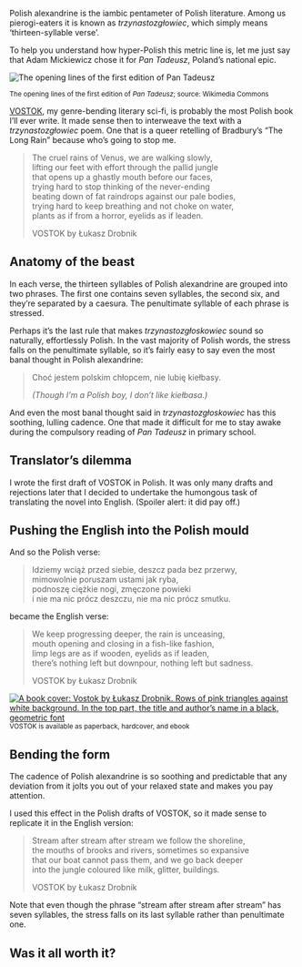 Polish alexandrine is the iambic pentameter of Polish literature. Among us pierogi-eaters it is known as *trzynastozgłowiec*, which simply means ‘thirteen-syllable verse’.

To help you understand how hyper-Polish this metric line is, let me just say that Adam Mickiewicz chose it for *Pan Tadeusz*, Poland’s national epic.

![The opening lines of the first edition of Pan Tadeusz](https://drobnik.co/images/polish-alexandrine-example.jpg)

<sup>The opening lines of the first edition of *Pan Tadeusz*; source: Wikimedia Commons</sup>

[VOSTOK](https://www.vraeydamedia.ca/shop/x55ht1b0h70i3bwv9qismih2f6b5nk), my genre-bending literary sci-fi, is probably the most Polish book I’ll ever write. It made sense then to interweave the text with a *trzynastozgłowiec* poem. One that is a queer retelling of Bradbury’s “The Long Rain” because who’s going to stop me.



> The cruel rains of Venus, we are walking slowly,  
> lifting our feet with effort through the pallid jungle  
> that opens up a ghastly mouth before our faces,  
> trying hard to stop thinking of the never-ending  
> beating down of fat raindrops against our pale bodies,  
> trying hard to keep breathing and not choke on water,  
> plants as if from a horror, eyelids as if leaden.
>
> VOSTOK by Łukasz Drobnik

## Anatomy of the beast

In each verse, the thirteen syllables of Polish alexandrine are grouped into two phrases. The first one contains seven syllables, the second six, and they’re separated by a caesura. The penultimate syllable of each phrase is stressed.

Perhaps it’s the last rule that makes *trzynastozgłoskowiec* sound so naturally, effortlessly Polish. In the vast majority of Polish words, the stress falls on the penultimate syllable, so it’s fairly easy to say even the most banal thought in Polish alexandrine:

> Choć jestem polskim chłopcem, nie lubię kiełbasy.
>
> *(Though I’m a Polish boy, I don’t like kiełbasa.)*

And even the most banal thought said in *trzynastozgłoskowiec* has this soothing, lulling cadence. One that made it difficult for me to stay awake during the compulsory reading of *Pan Tadeusz* in primary school.

## Translator’s dilemma

I wrote the first draft of VOSTOK in Polish. It was only many drafts and rejections later that I decided to undertake the humongous task of translating the novel into English. (Spoiler alert: it did pay off.)



## Pushing the English into the Polish mould

And so the Polish verse:

> Idziemy wciąż przed siebie, deszcz pada bez przerwy,  
> mimowolnie poruszam ustami jak ryba,  
> podnoszę ciężkie nogi, zmęczone powieki  
> i nie ma nic prócz deszczu, nie ma nic prócz smutku.

became the English verse:

> We keep progressing deeper, the rain is unceasing,  
> mouth opening and closing in a fish-like fashion,  
> limp legs are as if wooden, eyelids as if leaden,  
> there’s nothing left but downpour, nothing left but sadness.
>
> VOSTOK by Łukasz Drobnik

[<img src="https://drobnik.co/images/vostok-cover.jpg" alt="A book cover: Vostok by Łukasz Drobnik. Rows of pink triangles against white background. In the top part, the title and author’s name in a black, geometric font">](https://www.vraeydamedia.ca/shop/x55ht1b0h70i3bwv9qismih2f6b5nk)
<sup>VOSTOK is available as paperback, hardcover, and ebook</sup>

## Bending the form

The cadence of Polish alexandrine is so soothing and predictable that any deviation from it jolts you out of your relaxed state and makes you pay attention.

I used this effect in the Polish drafts of VOSTOK, so it made sense to replicate it in the English version:

> Stream after stream after stream we follow the shoreline,  
> the mouths of brooks and rivers, sometimes so expansive  
> that our boat cannot pass them, and we go back deeper  
> into the jungle coloured like milk, glitter, buildings.
>
> VOSTOK by Łukasz Drobnik

Note that even though the phrase “stream after stream after stream” has seven syllables, the stress falls on its last syllable rather than penultimate one.

## Was it all worth it?